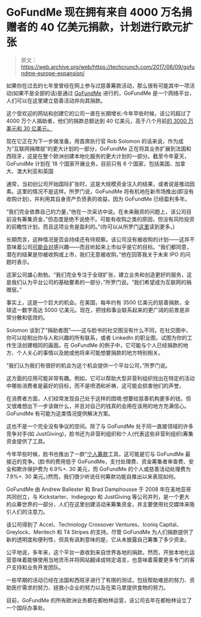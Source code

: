 # GoFundMe 现在拥有来自 4000 万名捐赠者的 40 亿美元捐款，计划进行欧元扩张

> 原文：<https://web.archive.org/web/https://techcrunch.com/2017/06/09/gofundme-europe-expansion/>

如果你在过去的七年里曾经在网上参与过慈善筹款活动，那么很有可能其中一项活动(如果不是全部的话)是通过 [GoFundMe](https://web.archive.org/web/20230326183556/http://gofundme.com/) 进行的，GoFundMe 是一个网络平台，人们可以在这里建立慈善活动并向其捐款。

这个受欢迎的网站和创建它的公司一直在长期增长:今年早些时候，该公司超过了 4000 万个人捐助者，他们的捐款总额达到 40 亿美元，高于八个月前[的 3000 万美元和 30 亿美元。](https://web.archive.org/web/20230326183556/https://techcrunch.com/2016/10/18/gofundme-raises-3b-on-its-platform-raising-1b-in-only-the-last-5-months/)

现在它正在为下一步做准备。用首席执行官 Rob Solomon 的话来说，作为成为“互联网捐赠层”的更大计划的一部分，GoFundMe 正在将其业务扩展到法国和西班牙，这是在整个欧洲创建本地化服务的更大计划的一部分。截至今年夏天，GoFundMe 计划在 18 个国家开展业务，目前只有 6 个国家，包括美国、加拿大、澳大利亚和英国

通常，当初创公司开始国际扩张时，这是大规模资金注入的结果，或者说是推动因素。这里的情况不是这样。所罗门说，GoFundMe 将有机地在新市场推出(即没有收购计划)，并利用其自身资产负债表的收益，因为 GoFundMe 已经盈利多年。

“我们完全依靠自己的力量，”他在一次采访中说。在未来融资的问题上，该公司目前没有筹集资金，”但态度是绝不说绝不。可能有收购之类的原因，但没有风险投资的前瞻性计划，而且这项业务是盈利的。”(你可以从所罗门[这里](https://web.archive.org/web/20230326183556/https://medium.com/@gofundme/a-universal-desire-to-help-how-gofundme-reached-40-million-donors-fe1c32b04dcc)读到更多。)

长期而言，这种情况是否会持续还有待观察。该公司没有被收购的计划——这并不意味着公司[可能会对](https://web.archive.org/web/20230326183556/https://techcrunch.com/2016/10/14/paypal-gobuyme/)感兴趣——而且听起来上市似乎是它的目标。“我们都同意，潜在的结果是你被收购或上市，我们无意被收购，”他在回答我关于未来 IPO 的问题时表示。

这家公司雄心勃勃。“我们完全专注于全球扩张，建立业务和创造更好的服务，这是我们认为平台公司的基础要素的一部分，”所罗门说。“我们希望成为互联网的捐赠层。”

事实上，这是一个巨大的机会。在美国，每年约有 3500 亿美元的慈善捐款，全球这一数字高达 5000 亿美元。现在，把钱和事业联系起来的更广阔的前景是非常分散和低效的。

Solomon 谈到了“捐助者图”——这与脸书的社交图没有什么不同，在社交图中，你可以绘制出你与人和兴趣的所有联系，或者 LinkedIn 的职业图，试图为你的工作生活创建相同的画面。在 GoFundMe 的例子中，它可能与个人已经捐款的地方、个人关心的事情以及她或他将来可能想要捐款的地方特别相关。

“我们认为我们有很好的机会为这个机会提供一个平台公司，”所罗门说。

这方面的应用可能非常有趣。例如，它可以帮助大型非营利组织找出在特定的活动中哪些消费者是最好的目标，而不是喷洒和祈祷，这可能会损害他们的声誉。

在消费者方面，人们经常发现自己处于这样的困境:想要给慈善机构更多的钱，但又很难想出下一步该做什么，并且对自己的钱真的会用在该用的地方充满信心。GoFundMe 有可能为这类情况提供解决方案。

这也不是一个完全没有争议的空间。除了与 GoFundMe 处于同一直接领域的许多竞争对手(如 JustGiving)，脸书还为非营利组织和个人(代表这些非营利组织)筹集资金提供了工具。

今年早些时候，脸书也推出了一款“[个人筹款](https://web.archive.org/web/20230326183556/https://techcrunch.com/2017/03/30/facebook-introduces-personal-fundraising-tools-donate-buttons-in-facebook-live/)工具，这可能是它与 GoFundMe 最接近的竞争。(脸书的费用低于 GoFundMe，支付处理费、资金筹集者审查费、安全和欺诈保护费为 6.9%+. 30 美元，而 GoFundMe 的个人或慈善活动处理费为 7.9%+. 30 美元。)然而，我们很少听说任何筹款功能自推出以来表现如何。

GoFundMe 由 Andrew Ballester 和 Brad Damphousse 于 2008 年在圣地亚哥共同创立，与 Kickstarter、Indiegogo 和 JustGiving 等公司并列，是一个更大的众筹世界的一部分，人们在这里创建活动来筹集资金，并主要使用社交媒体来吸引人们的注意力。

该公司得到了 Accel、Technology Crossover Ventures、Iconiq Capital、Greylock、Meritech 和 T4 Stripes 的支持。尽管 GoFundMe 为人们捐款提供了新的透明度和便利性，但具有讽刺意味的是，它从未披露自己筹集了多少资金。

公平地说，多年来，这个平台一直收到来自世界各地的捐款。然而，开放本地化运营意味着能够使用当地货币并将网站翻译成特定语言，也意味着需要更多专门的客户支持和业务开发团队。

一些早期的活动已经在法国和西班牙进行了有限的测试，包括帮助难民的努力、资助医疗需求的努力、拯救小企业的努力以及在索马里提供食物的努力。

目前，GoFundMe 的所有欧洲业务都在都柏林运营，该公司去年在都柏林设立了一个国际办事处。